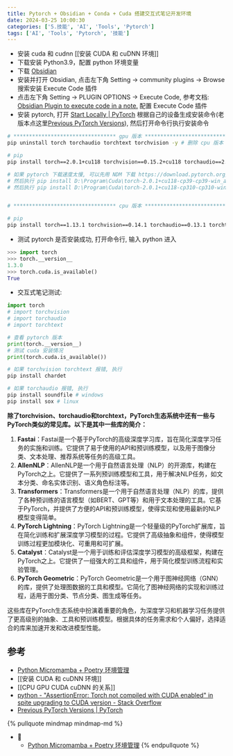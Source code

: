 ```yaml
---
title: Pytorch + Obsidian + Conda + Cuda 搭建交互式笔记开发环境
date: 2024-03-25 10:00:30
categories: ['5.技能', 'AI', 'Tools', 'Pytorch']
tags: ['AI', 'Tools', 'Pytorch', '技能']
---
```


- 安装 cuda 和 cudnn [[安装 CUDA 和 cuDNN 环境]]
- 下载安装 Python3.9，配置 python 环境变量
- 下载 [Obsidian](https://obsidian.md/download)
- 安装并打开 Obsidian, 点击左下角 Setting -> community plugins -> Browse 搜索安装 Execute Code 插件
- 点击左下角 Setting -> PLUGIN OPTIONS -> Execute Code, 参考文档: [Obsidian Plugin to execute code in a note.](https://github.com/twibiral/obsidian-execute-code) 配置 Execute Code 插件
- 安装 pytorch, 打开 [Start Locally | PyTorch](https://pytorch.org/get-started/locally/) 根据自己的设备生成安装命令(老版本点这里[Previous PyTorch Versions](https://pytorch.org/get-started/previous-versions/)), 然后打开命令行执行安装命令 
```sh
# ********************************* gpu 版本 *********************************
pip uninstall torch torchaudio torchtext torchvision -y # 删除 cpu 版本

# pip
pip install torch==2.0.1+cu118 torchvision==0.15.2+cu118 torchaudio==2.0.2+cu118 torchtext==0.15.2 torchdata==0.6.1 --extra-index-url https://download.pytorch.org/whl/cu118 -i https://pypi.tuna.tsinghua.edu.cn/simple

# 如果 pytorch 下载速度太慢, 可以先用 NDM 下载 https://download.pytorch.org/whl/cu118/torch-2.0.1+cu118-cp39-cp39-win_amd64.whl
# 然后执行 pip install D:\Program\Cuda\torch-2.0.1+cu118-cp39-cp39-win_amd64.whl
# 然后执行 pip install D:\Program\Cuda\torch-2.0.1+cu118-cp310-cp310-win_amd64.whl


# ********************************* cpu 版本 *********************************

# pip
pip install torch==1.13.1 torchvision==0.14.1 torchaudio==0.13.1 torchtext==0.14.1
```
- 测试 pytorch 是否安装成功, 打开命令行, 输入 python 进入
```python
>>> import torch
>>> torch.__version__
1.3.0
>>> torch.cuda.is_available()
True
```
- 交互式笔记测试:
```python
import torch
# import torchvision
# import torchaudio
# import torchtext

# 查看 pytorch 版本
print(torch.__version__)
# 测试 cuda 安装情况
print(torch.cuda.is_available())
```
  
```sh
# 如果 torchvision torchtext 报错, 执行
pip install chardet

# 如果 torchaudio 报错, 执行
pip install soundfile # windows
pip install sox # linux
```

**除了torchvision、torchaudio和torchtext，PyTorch生态系统中还有一些与PyTorch类似的常见库。以下是其中一些库的简介：**

1.  **Fastai**：Fastai是一个基于PyTorch的高级深度学习库，旨在简化深度学习任务的实施和训练。它提供了易于使用的API和预训练模型，以及用于图像分类、文本处理、推荐系统等任务的高级工具。    
2.  **AllenNLP**：AllenNLP是一个用于自然语言处理（NLP）的开源库，构建在PyTorch之上。它提供了一系列预训练模型和工具，用于解决NLP任务，如文本分类、命名实体识别、语义角色标注等。    
3.  **Transformers**：Transformers是一个用于自然语言处理（NLP）的库，提供了各种预训练的语言模型（如BERT、GPT等）和用于文本处理的工具。它基于PyTorch，并提供了方便的API和预训练模型，使得实现和使用最新的NLP模型变得简单。    
4.  **PyTorch Lightning**：PyTorch Lightning是一个轻量级的PyTorch扩展库，旨在简化训练和扩展深度学习模型的过程。它提供了高级抽象和组件，使得模型训练过程更加模块化、可重用和可扩展。    
5.  **Catalyst**：Catalyst是一个用于训练和评估深度学习模型的高级框架，构建在PyTorch之上。它提供了一组强大的工具和组件，用于简化模型训练流程和实验管理。    
6.  **PyTorch Geometric**：PyTorch Geometric是一个用于图神经网络（GNN）的库，提供了处理图数据的工具和模型。它简化了图神经网络的实现和训练过程，适用于图分类、节点分类、图生成等任务。    
  
这些库在PyTorch生态系统中扮演着重要的角色，为深度学习和机器学习任务提供了更高级别的抽象、工具和预训练模型。根据具体的任务需求和个人偏好，选择适合的库来加速开发和改进模型性能。
  
  
## 参考

- [Python Micromamba + Poetry 环境管理](../34423981d978e285acba77d18622f5a99ad45aeb)
- [[安装 CUDA 和 cuDNN 环境]]
- [[CPU GPU CUDA cuDNN 的关系]]
- [python - "AssertionError: Torch not compiled with CUDA enabled" in spite upgrading to CUDA version - Stack Overflow](https://stackoverflow.com/questions/57814535/assertionerror-torch-not-compiled-with-cuda-enabled-in-spite-upgrading-to-cud)
- [Previous PyTorch Versions | PyTorch](https://pytorch.org/get-started/previous-versions/)

{% pullquote mindmap mindmap-md %}
- 🔵
  - [Python Micromamba + Poetry 环境管理](../34423981d978e285acba77d18622f5a99ad45aeb)
{% endpullquote %}